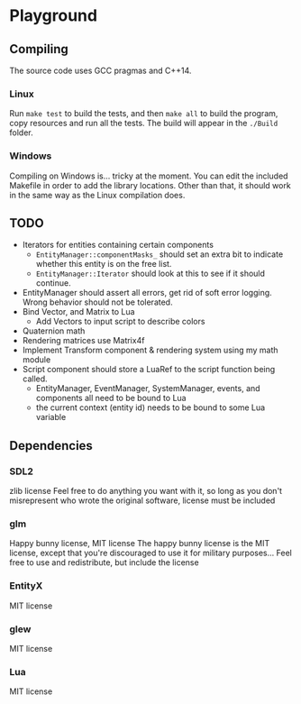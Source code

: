 # Playground

## Compiling

The source code uses GCC pragmas and C++14.

### Linux
Run `make test` to build the tests, and then `make all` to build the program, copy resources and run all the tests.
The build will appear in the `./Build` folder.

### Windows
Compiling on Windows is... tricky at the moment. You can edit the included Makefile in order to add the library locations. Other than that, it should work in the
same way as the Linux compilation does.

## TODO
* Iterators for entities containing certain components
  * `EntityManager::componentMasks_` should set an extra bit to indicate whether this entity is on the free list.
  * `EntityManager::Iterator` should look at this to see if it should continue.
* EntityManager should assert all errors, get rid of soft error logging. Wrong behavior should not be tolerated.
* Bind Vector, and Matrix to Lua
  * Add Vectors to input script to describe colors
* Quaternion math
* Rendering matrices use Matrix4f
* Implement Transform component & rendering system using my math module
* Script component should store a LuaRef to the script function being called.
  * EntityManager, EventManager, SystemManager, events, and components all need to be bound to Lua
  * the current context (entity id) needs to be bound to some Lua variable


## Dependencies
### SDL2
zlib license
Feel free to do anything you want with it, so long as you don't misrepresent who wrote the original software, license must be included
### glm
Happy bunny license, MIT license
The happy bunny license is the MIT license, except that you're discouraged to use it for
military purposes...
Feel free to use and redistribute, but include the license
### EntityX
MIT license
### glew
MIT license
### Lua
MIT license

